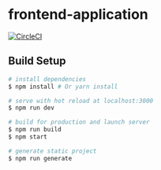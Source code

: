 # frontend-application
[![CircleCI](https://circleci.com/gh/AlisProject/frontend-application.svg?style=svg)](https://circleci.com/gh/AlisProject/frontend-application)

## Build Setup

``` bash
# install dependencies
$ npm install # Or yarn install

# serve with hot reload at localhost:3000
$ npm run dev

# build for production and launch server
$ npm run build
$ npm start

# generate static project
$ npm run generate
```
